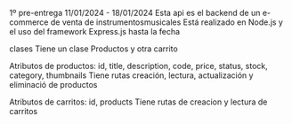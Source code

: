 1º pre-entrega 11/01/2024 - 18/01/2024
Esta api es el backend de un e-commerce de venta de instrumentosmusicales
Está realizado en Node.js y el uso del framework Express.js hasta la fecha

clases
Tiene un clase Productos y otra carrito

Atributos de productos: id, title, description, code, price, status, stock, category, thumbnails
Tiene rutas creación, lectura, actualización y eliminació de productos

Atributos de carritos: id, products
Tiene rutas de creacion y lectura de carritos